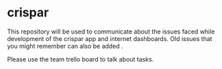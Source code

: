 # crispar

This repository will be used to communicate about the issues faced while development of the crispar app and internet dashboards. 
Old issues that you might remember can also be added .

Please use the team trello board to talk about tasks. 

